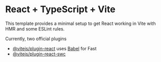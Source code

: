 # React + TypeScript + Vite

This template provides a minimal setup to get React working in Vite with HMR and some ESLint rules.

Currently, two official plugins 
- [@vitejs/plugin-react](https://github.com/vitejs/vite-plugin-react/blob/main/packages/plugin-react/README.md) uses [Babel](https://babeljs.io/) for Fast 
- [@vitejs/plugin-react-swc](https://github.com/vitejs/vite-plugin-react-swc) 



